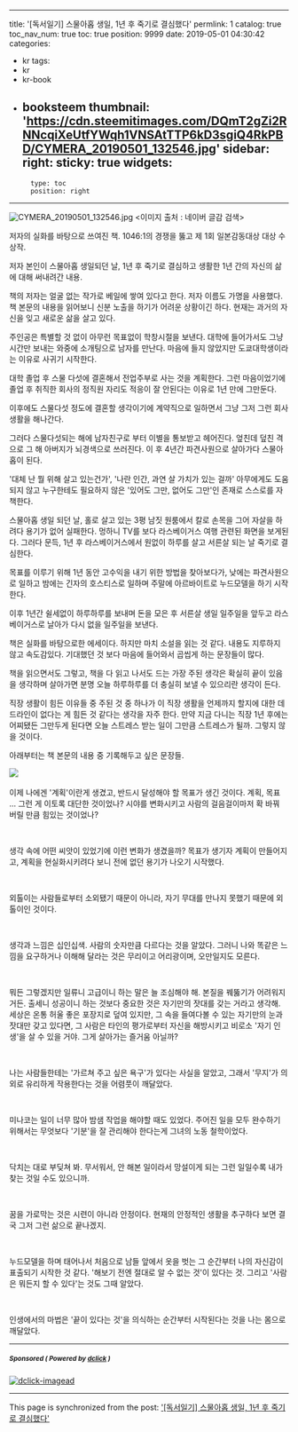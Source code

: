 
---
title: '[독서일기] 스물아홉 생일, 1년 후 죽기로 결심했다'
permlink: 1
catalog: true
toc_nav_num: true
toc: true
position: 9999
date: 2019-05-01 04:30:42
categories:
- kr
tags:
- kr
- kr-book
- booksteem
thumbnail: 'https://cdn.steemitimages.com/DQmT2gZi2RNNcqiXeUtfYWqh1VNSAtTTP6kD3sgiQ4RkPBD/CYMERA_20190501_132546.jpg'
sidebar:
    right:
        sticky: true
widgets:
    -
        type: toc
        position: right
---


![CYMERA_20190501_132546.jpg](https://cdn.steemitimages.com/DQmT2gZi2RNNcqiXeUtfYWqh1VNSAtTTP6kD3sgiQ4RkPBD/CYMERA_20190501_132546.jpg)
<이미지 출처 : 네이버 글감 검색>

저자의 실화를 바탕으로 쓰여진 책. 
1046:1의 경쟁을 뚫고 제 1회 일본감동대상 대상 수상작.

저자 본인이 스물아홉 생일되던 날, 1년 후 죽기로 결심하고 생활한 1년 간의 자신의 삶에 대해 써내려간 내용.

책의 저자는 얼굴 없는 작가로 베일에 쌓여 있다고 한다. 저자 이름도 가명을 사용했다. 책 본문의 내용을 읽어보니 신분 노출을 하기가 어려운 상황이긴 하다. 현재는 과거의 자신을 잊고 새로운 삶을 살고 있다.

주인공은 특별할 것 없이 아무런 목표없이 학창시절을 보낸다.
대학에 들어가서도 그냥 시간만 보내는 와중에 소개팅으로 남자를 만난다. 
마음에 들지 않았지만 도쿄대학생이라는 이유로 사귀기 시작한다.

대학 졸업 후 스물 다섯에 결혼해서 전업주부로 사는 것을 계획한다. 그런 마음이었기에 졸업 후 취직한 회사의 정직원 자리도 적응이 잘 안된다는 이유로 1년 만에 그만둔다.

이후에도 스물다섯 정도에 결혼할 생각이기에 계약직으로 일하면서 그냥 그저 그런 회사 생활을 해나간다.

그러다 스물다섯되는 해에 남자친구로 부터 이별을 통보받고 헤어진다.
엎친데 덮친 격으로 그 해 아버지가 뇌경색으로 쓰러진다. 이 후 4년간 파견사원으로 살아가다 스물아홉이 된다.

'대체 난 뭘 위해 살고 있는건가', '나란 인간, 과연 살 가치가 있는 걸까' 아무에게도 도움되지 않고 누구한테도 필요하지 않은 '있어도 그만, 없어도 그만'인 존재로 스스로를 자책한다.

스물아홉 생일 되던 날, 홀로 살고 있는 3평 남짓 원룸에서 칼로 손목을 그어 자살을 하려다 용기가 없어 실패한다. 멍하니 TV를 보다 라스베이거스 여행 관련된 화면을 보게된다. 그러다 문득, 1년 후 라스베이거스에서 원없이 하루를 살고 서른살 되는 날 죽기로 결심한다.

목표를 이루기 위해 1년 동안 고수익을 내기 위한 방법을 찾아보다가, 낮에는 파견사원으로 일하고 밤에는 긴자의 호스티스로 일하며 주말에 아르바이트로 누드모델을 하기 시작한다.

이후 1년간 쉴세없이 하루하루를 보내며 돈을 모은 후 서른살 생일 일주일을 앞두고 라스베이거스로 날아가 다시 없을 일주일을 보낸다.

책은 실화를 바탕으로한 에세이다. 하지만 마치 소설을 읽는 것 같다. 내용도 지루하지 않고 속도감있다. 기대했던 것 보다 마음에 들어와서 곱씹게 하는 문장들이 많다. 

책을 읽으면서도 그렇고, 책을 다 읽고 나서도 드는 가장 주된 생각은 확실히 끝이 있음을 생각하며 살아가면 분명 오늘 하루하루를 더 충실히 보낼 수 있으리란 생각이 든다. 

직장 생활이 힘든 이유들 중 주된 것 중 하나가 이 직장 생활을 언제까지 할지에 대한 데드라인이 없다는 게 힘든 것 같다는 생각을 자주 한다. 만약 지금 다니는 직장 1년 후에는 어찌됐든 그만두게 된다면 오늘 스트레스 받는 일이 그만큼 스트레스가 될까. 그렇지 않을 것이다. 
​

아래부터는 책 본문의 내용 중 기록해두고 싶은 문장들.


​![](https://i.imgur.com/HckzDOK.gif)


이제 나에겐 '계획'이란게 생겼고, 반드시 달성해야 할 목표가 생긴 것이다. 계획, 목표 ... 그런 게 이토록 대단한 것이었나? 시야를 변화시키고 사람의 걸음걸이마저 확 바꿔 버릴 만큼 힘있는 것이었나?

​

생각 속에 어떤 씨앗이 있었기에 이런 변화가 생겼을까? 목표가 생기자 계획이 만들어지고, 계획을 현실화시키려다 보니 전에 없던 용기가 나오기 시작했다.

​

외톨이는 사람들로부터 소외됐기 때문이 아니라, 자기 무대를 만나지 못했기 때문에 외톨이인 것이다.

​

생각과 느낌은 십인십색. 사람의 숫자만큼 다르다는 것을 알았다. 그러니 나와 똑같은 느낌을 요구하거나 이해해 달라는 것은 무리이고 어리광이며, 오만일지도 모른다.

​

뭐든 그렇겠지만 일류니 고급이니 하는 말은 늘 조심해야 해. 본질을 꿰뚫기가 어려워지거든. 
출세니 성공이니 하는 것보다 중요한 것은 자기만의 잣대를 갖는 거라고 생각해. 
세상은 온통 허울 좋은 포장지로 덮여 있지만, 그 속을 들여다볼 수 있는 자기만의 눈과 잣대만 갖고 있다면, 그 사람은 타인의 평가로부터 자신을 해방시키고 비로소 '자기 인생'을 살 수 있을 거야. 
그게 살아가는 즐거움 아닐까?

​

나는 사람들한테는 '가르쳐 주고 싶은 욕구'가 있다는 사실을 알았고, 그래서 '무지'가 의외로 유리하게 작용한다는 것을 어렴풋이 깨달았다.

​

미나코는 일이 너무 많아 밤샘 작업을 해야할 때도 있었다. 주어진 일을 모두 완수하기 위해서는 무엇보다 '기분'을 잘 관리해야 한다는게 그녀의 노동 철학이었다.

​

닥치는 대로 부딪쳐 봐. 무서워서, 안 해본 일이라서 망설이게 되는 그런 일일수록 내가 찾는 것일 수도 있으니까.

​

꿈을 가로막는 것은 시련이 아니라 안정이다. 현재의 안정적인 생활을 추구하다 보면 결국 그저 그런 삶으로 끝나겠지.

​

누드모델을 하며 태어나서 처음으로 남들 앞에서 옷을 벗는 그 순간부터 나의 자신감이 표출되기 시작한 것 같다. '해보기 전엔 절대로 알 수 없는 것'이 있다는 것. 그리고 '사람은 뭐든지 할 수 있다'는 것도 그때 알았다.

​

인생에서의 마법은 '끝이 있다는 것'을 의식하는 순간부터 시작된다는 것을 나는 몸으로 깨달았다.

---

#####  <sub> **Sponsored ( Powered by [dclick](https://www.dclick.io) )** </sub>
[![dclick-imagead](https://s3.ap-northeast-2.amazonaws.com/dclick/image/dclick/1552477485946.png)](https://api.dclick.io/v1/c?x=eyJhbGciOiJIUzI1NiIsInR5cCI6IkpXVCJ9.eyJjIjoibHVja3kyMDE1IiwicyI6IjEiLCJhIjpbImktMTk1Il0sInVybCI6Imh0dHBzOi8vd3d3LmRjbGljay5pby9tb25ldGl6ZSIsImlhdCI6MTU1NjY4NTQyMiwiZXhwIjoxODcyMDQ1NDIyfQ.dq5Fr7iUh3WF1BV9rR_vdXbjaqOWSnoxy9J-uNqcyKQ)

- - -

This page is synchronized from the post: ['[독서일기] 스물아홉 생일, 1년 후 죽기로 결심했다'](https://steemit.com/@lucky2015/1)
